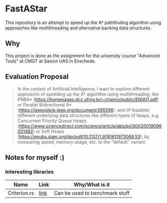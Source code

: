 # FastAStar

This repository is an attempt to speed up the A* pathfinding algorithm using approaches like multithreading and alternative backing data structures.

## Why

This project is done as the assignment for the university course "Advanced Tools" at CMGT at Saxion UAS in Enschede.

## Evaluation Proposal

> In the context of Artificial Intelligence, I want to explore different approachs of speeding up the A\* algorithm using multithreading, like PNBA\* (<https://homepages.dcc.ufmg.br/~chaimo/public/ENIA11.pdf>) or Parallel Bidirectional A* (<https://ieeexplore.ieee.org/document/395556>), and (if feasible) different underlying data structures like different types of heaps, e.g. Concurrent Priority Queue Heaps (<https://www.sciencedirect.com/science/article/abs/pii/S0020019096001482>) or Soft Heaps (<https://epubs.siam.org/doi/pdf/10.1137/1.9781611973068.53>), by comparing speed, memory usage, etc. to the "default" variant.

## Notes for myself :)

### Interesting libraries

| Name | Link | Why/What is it |
|---|---|---|
| Criterion.rs | [link](https://github.com/bheisler/criterion.rs) | Can be used to benchmark stuff |
